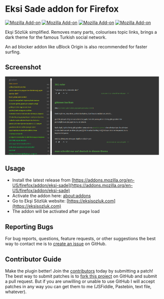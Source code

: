 # Eksi Sade addon for Firefox

[![Mozilla Add-on](https://img.shields.io/amo/users/eksi-sade.svg?style=flat-square)](https://addons.mozilla.org/en-US/firefox/addon/eksi-sade) [![Mozilla Add-on](https://img.shields.io/amo/rating/eksi-sade.svg?style=flat-square)](https://addons.mozilla.org/en-US/firefox/addon/eksi-sade) [![Mozilla Add-on](https://img.shields.io/amo/d/eksi-sade.svg?style=flat-square)](https://addons.mozilla.org/en-US/firefox/addon/eksi-sade) [![Mozilla Add-on](https://img.shields.io/amo/v/eksi-sade.svg?style=flat-square)](https://addons.mozilla.org/en-US/firefox/addon/eksi-sade)

Ekşi Sözlük simplified. Removes many parts, colourises topic links, brings a dark theme for the famous Turkish social network.

An ad blocker addon like uBlock Origin is also recommended for faster surfing.

## Screenshot
![Screenshot](screenshot.png?raw=true "Screenshot")

## Usage
* Install the latest release from [https://addons.mozilla.org/en-US/firefox/addon/eksi-sade](https://addons.mozilla.org/en-US/firefox/addon/eksi-sade)
* Activate the addon here: [about:addons](about:addons)
* Go to Ekşi Sözlük website: [https://eksisozluk.com](https://eksisozluk.com)
* The addon will be activated after page load

## Reporting Bugs
For bug reports, questions, feature requests, or other suggestions the best way to contact me is to [create an issue][newissue] on GitHub.

[newissue]: https://github.com/pemre/eksi-sade/issues/new

## Contributor Guide
Make the plugin better! Join the [contributors] today by submitting a patch! The best way to submit patches is to [fork this project][fork] on GitHub and submit a pull request. But if you are unwilling or unable to use GitHub I will accept patches in any way you can get them to me (JSFiddle, Pastebin, text file, whatever).

[contributors]: https://github.com/pemre/eksi-sade/graphs/contributors
[fork]: https://github.com/pemre/eksi-sade/fork
